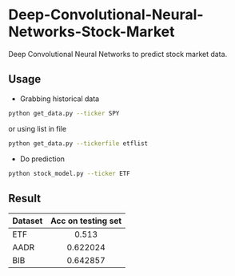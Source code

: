 # Deep-Convolutional-Neural-Networks-Stock-Market
Deep Convolutional Neural Networks to predict stock market data.

## Usage
- Grabbing historical data

```bash
python get_data.py --ticker SPY
```

or using list in file

```bash
python get_data.py --tickerfile etflist
```

- Do prediction

```bash
python stock_model.py --ticker ETF
```

## Result
| Dataset | Acc on testing set |
|---|:---:|
|ETF|0.513|
|AADR|0.622024|
|BIB|0.642857|
